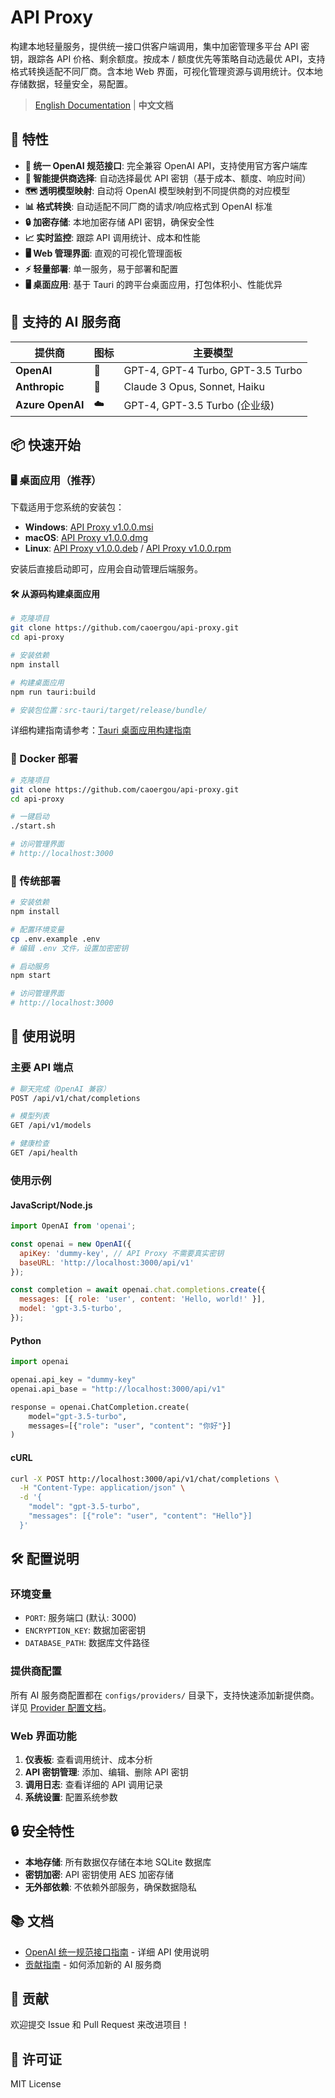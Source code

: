 # API Proxy

构建本地轻量服务，提供统一接口供客户端调用，集中加密管理多平台 API 密钥，跟踪各 API 价格、剩余额度。按成本 / 额度优先等策略自动选最优 API，支持格式转换适配不同厂商。含本地 Web 界面，可视化管理资源与调用统计。仅本地存储数据，轻量安全，易配置。

> [English Documentation](README.md) | **中文文档**

## 🚀 特性

- **🎯 统一 OpenAI 规范接口**: 完全兼容 OpenAI API，支持使用官方客户端库
- **🔄 智能提供商选择**: 自动选择最优 API 密钥（基于成本、额度、响应时间）
- **🗺️ 透明模型映射**: 自动将 OpenAI 模型映射到不同提供商的对应模型
- **📊 格式转换**: 自动适配不同厂商的请求/响应格式到 OpenAI 标准
- **🔒 加密存储**: 本地加密存储 API 密钥，确保安全性
- **📈 实时监控**: 跟踪 API 调用统计、成本和性能
- **🖥️ Web 管理界面**: 直观的可视化管理面板
- **⚡ 轻量部署**: 单一服务，易于部署和配置
- **🖥️ 桌面应用**: 基于 Tauri 的跨平台桌面应用，打包体积小、性能优异

## 🎯 支持的 AI 服务商

| 提供商 | 图标 | 主要模型 |
|--------|------|----------|
| **OpenAI** | 🤖 | GPT-4, GPT-4 Turbo, GPT-3.5 Turbo |
| **Anthropic** | 🧠 | Claude 3 Opus, Sonnet, Haiku |
| **Azure OpenAI** | ☁️ | GPT-4, GPT-3.5 Turbo (企业级) |

## 📦 快速开始

### 🖥️ 桌面应用（推荐）

下载适用于您系统的安装包：

- **Windows**: [API Proxy v1.0.0.msi](https://github.com/caoergou/api-proxy/releases/latest)
- **macOS**: [API Proxy v1.0.0.dmg](https://github.com/caoergou/api-proxy/releases/latest)
- **Linux**: [API Proxy v1.0.0.deb](https://github.com/caoergou/api-proxy/releases/latest) / [API Proxy v1.0.0.rpm](https://github.com/caoergou/api-proxy/releases/latest)

安装后直接启动即可，应用会自动管理后端服务。

#### 🛠 从源码构建桌面应用

```bash
# 克隆项目
git clone https://github.com/caoergou/api-proxy.git
cd api-proxy

# 安装依赖
npm install

# 构建桌面应用
npm run tauri:build

# 安装包位置：src-tauri/target/release/bundle/
```

详细构建指南请参考：[Tauri 桌面应用构建指南](docs/TAURI_BUILD_GUIDE.md)

### 🐳 Docker 部署

```bash
# 克隆项目
git clone https://github.com/caoergou/api-proxy.git
cd api-proxy

# 一键启动
./start.sh

# 访问管理界面
# http://localhost:3000
```

### 🔧 传统部署

```bash
# 安装依赖
npm install

# 配置环境变量
cp .env.example .env
# 编辑 .env 文件，设置加密密钥

# 启动服务
npm start

# 访问管理界面
# http://localhost:3000
```

## 🔧 使用说明

### 主要 API 端点

```bash
# 聊天完成（OpenAI 兼容）
POST /api/v1/chat/completions

# 模型列表
GET /api/v1/models

# 健康检查
GET /api/health
```

### 使用示例

#### JavaScript/Node.js
```javascript
import OpenAI from 'openai';

const openai = new OpenAI({
  apiKey: 'dummy-key', // API Proxy 不需要真实密钥
  baseURL: 'http://localhost:3000/api/v1'
});

const completion = await openai.chat.completions.create({
  messages: [{ role: 'user', content: 'Hello, world!' }],
  model: 'gpt-3.5-turbo',
});
```

#### Python
```python
import openai

openai.api_key = "dummy-key"
openai.api_base = "http://localhost:3000/api/v1"

response = openai.ChatCompletion.create(
    model="gpt-3.5-turbo",
    messages=[{"role": "user", "content": "你好"}]
)
```

#### cURL
```bash
curl -X POST http://localhost:3000/api/v1/chat/completions \
  -H "Content-Type: application/json" \
  -d '{
    "model": "gpt-3.5-turbo",
    "messages": [{"role": "user", "content": "Hello"}]
  }'
```

## 🛠️ 配置说明

### 环境变量

- `PORT`: 服务端口 (默认: 3000)
- `ENCRYPTION_KEY`: 数据加密密钥
- `DATABASE_PATH`: 数据库文件路径

### 提供商配置

所有 AI 服务商配置都在 `configs/providers/` 目录下，支持快速添加新提供商。详见 [Provider 配置文档](configs/README_cn.md)。

### Web 界面功能

1. **仪表板**: 查看调用统计、成本分析
2. **API 密钥管理**: 添加、编辑、删除 API 密钥
3. **调用日志**: 查看详细的 API 调用记录
4. **系统设置**: 配置系统参数

## 🔒 安全特性

- **本地存储**: 所有数据仅存储在本地 SQLite 数据库
- **密钥加密**: API 密钥使用 AES 加密存储
- **无外部依赖**: 不依赖外部服务，确保数据隐私

## 📚 文档

- [OpenAI 统一规范接口指南](docs/UNIFIED_API_cn.md) - 详细 API 使用说明
- [贡献指南](CONTRIBUTING_cn.md) - 如何添加新的 AI 服务商

## 🤝 贡献

欢迎提交 Issue 和 Pull Request 来改进项目！

## 📄 许可证

MIT License